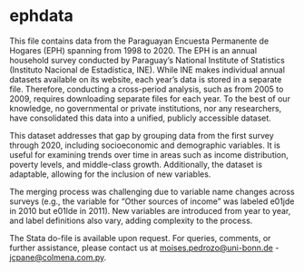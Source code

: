 # ephdata

This file contains data from the Paraguayan Encuesta Permanente de Hogares (EPH) spanning from 1998 to 2020. The EPH is an annual household survey conducted by Paraguay’s National Institute of Statistics (Instituto Nacional de Estadística, INE). While INE makes individual annual datasets available on its website, each year’s data is stored in a separate file. Therefore, conducting a cross-period analysis, such as from 2005 to 2009, requires downloading separate files for each year. To the best of our knowledge, no governmental or private institutions, nor any researchers, have consolidated this data into a unified, publicly accessible dataset.

This dataset addresses that gap by grouping data from the first survey through 2020, including socioeconomic and demographic variables. It is useful for examining trends over time in areas such as income distribution, poverty levels, and middle-class growth. Additionally, the dataset is adaptable, allowing for the inclusion of new variables.

The merging process was challenging due to variable name changes across surveys (e.g., the variable for “Other sources of income” was labeled e01jde in 2010 but e01lde in 2011). New variables are introduced from year to year, and label definitions also vary, adding complexity to the process.

The Stata do-file is available upon request. For queries, comments, or further assistance, please contact us at moises.pedrozo@uni-bonn.de - jcpane@colmena.com.py.
<!-- This dataset is property <!-- is this the right definition. Like, property is ok to say? of Colmena. If you use it, please cite. -->

